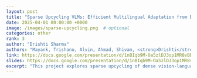 ```yaml
---
layout: post
title: "Sparse Upcycling VLMs: Efficient Multilingual Adaptation from Dense Models"
date: 2025-04-01 00:00:00 +0000
image: /images/sparse-upcycling.png  # optional
categories: other
rank: 3
author: "Drishti Sharma"
authors: "Mayank, Trishanu, Alvin, Ahmad, Shivam, <strong>Drishti</strong>, Alper, Shayekh"
link: https://docs.google.com/presentation/d/1nBIqb9M-Oa5zlDJ3op1MR8vBBUw5-k6YMO6j66cKJgQ/edit?slide=id.g146d9451f85_1_445#slide=id.g146d9451f85_1_445
slides: https://docs.google.com/presentation/d/1nBIqb9M-Oa5zlDJ3op1MR8vBBUw5-k6YMO6j66cKJgQ/edit?slide=id.g146d9451f85_1_445#slide=id.g146d9451f85_1_445
excerpt: "This project explores sparse upcycling of dense vision-language models (VLMs) as an efficient strategy for multilingual adaptation. Using a parameter-efficient framework, the approach injects lightweight routing into pretrained dense architectures—upcycling both vision encoders and decoder FFNs—without modifying the vision tower. Evaluated on a multilingual dataset of 1.58M samples across 10 languages and 3 domains, the study compares decoder-only, encoder+decoder, and reciprocal upcycling. Results show upcycled small models achieving up to 47.1% win rate against Qwen2-VL-2B with no vision modifications, and demonstrate that decoder-side adaptation drives most of the language lift, while reciprocal tuning improves vision-language alignment."
---
```

